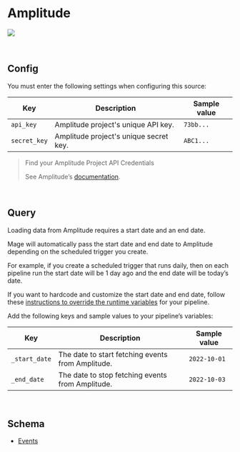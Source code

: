 # Amplitude

![](https://user-images.githubusercontent.com/78053898/198753477-f08a7424-00de-4ae3-9d04-e1c1429a7d28.png)

<br />

## Config

You must enter the following settings when configuring this source:

| Key | Description | Sample value
| --- | --- | --- |
| `api_key` | Amplitude project's unique API key. | `73bb...` |
| `secret_key` | Amplitude project's unique secret key. | `ABC1...` |

> Find your Amplitude Project API Credentials
>
> See Amplitude’s [documentation](https://www.docs.developers.amplitude.com/analytics/find-api-credentials/).

<br />

## Query

Loading data from Amplitude requires a start date and an end date.

Mage will automatically pass the start date and end date to Amplitude depending on the
scheduled trigger you create.

For example, if you create a scheduled trigger that runs daily, then on each pipeline run the
start date will be 1 day ago and the end date will be today’s date.

If you want to hardcode and customize the start date and end date,
follow these [instructions to override the runtime variables](../../../docs/production/runtime_variables.md)
for your pipeline.

Add the following keys and sample values to your pipeline’s variables:

| Key | Description | Sample value
| --- | --- | --- |
| `_start_date` | The date to start fetching events from Amplitude. | `2022-10-01` |
| `_end_date` | The date to stop fetching events from Amplitude. | `2022-10-03` |

<br />

## Schema

- [Events](https://www.docs.developers.amplitude.com/analytics/apis/export-api/#response-schema)

<br />
